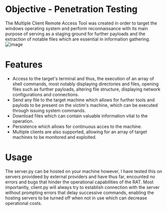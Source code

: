 
# Objective - Penetration Testing
The Multiple Client Remote Access Tool was created in order to target the windows operating system and perform reconnaissance with its main purpose of serving as a staging ground for further payloads and the extraction of notable files which are essential in information gathering.  
![image](https://user-images.githubusercontent.com/87882680/127826958-e6fe0b07-2ea1-4244-980b-30dbde22b486.png)

# Features 
- Access to the target's terminal and thus, the execution of an array of shell commands, most notably displaying directories and files, opening files such as further payloads, altering file structure, displaying network configurations and connections.
- Send any file to the target machine which allows for further tools and paylods to be present on the victim's machine, which can be executed through issuing system commands. 
- Download files which can contain valuable information vital to the operation.
- Persistence which allows for continuous acces to the machine.
- Multiple clients are also supported, allowing for an array of target machines to be monitored and exploited.
# Usage
The server.py can be hosted on your machine however, I have tested this on servers provideed by external providers and have thus far, encounted no errors and bugs that hinder the operational capabilities of the RAT. Most importantly, client.py will always try to establish connection with the server without prompting errors that delay successive commands, enabling the hosting servers to be turned off when not in use which can decrease operational costs.
